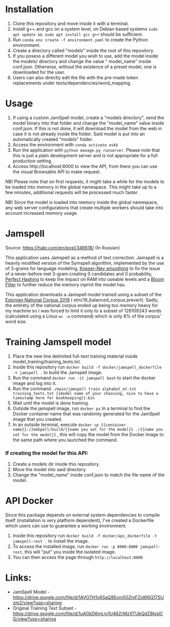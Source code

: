 # Installation

1. Clone this repository and move inside it with a terminal.
1. Install g++ and gcc on a system level, on Debian based systems  ```sudo apt update && sudo apt install gcc g++```
   should be sufficient.
1. Run ```conda env create -f environment.yaml``` to create the Python environment.
1. Create a directory called "models" inside the root of this repository.
1. If you posess a different model you wish to use, add the model inside the models/ directory and change the value "
   model_name" inside conf.json. Otherwise, without the existence of a preset model, one is downloaded for the user.
1. Users can also directly edit the file with the pre-made token replacements under texts/dependencies/word_mapping.




# Usage

1. If using a custom JamSpell model, create a "models directory", send the model binary into that folder and change the "model_name" value inside conf.json. If this is not done, it will download the model from the web in case it is not already inside the folder. Said model is put into an automatically created "models" folder.
1. Access the environment with ```conda activate evkk```
1. Run the application with ```python manage.py runserver```. Please note that this is just a plain development server
   and is not appropriate for a full production setting.
1. Access http://localhost:8000 to view the API, from there you can use the visual Browsable API to make request.

NB! Please note that on first requests, it might take a while for the models to be loaded into memory in the global
namespace. This might take up to a few minutes, additional requests will be processed much faster.

NB! Since the model is  loaded into memory inside the global namespace, any web server configurations that create
multiple workers should take into account increased memory usage.


# Jamspell


Source: https://habr.com/en/post/346618/ (In Russian)

This application uses Jamspell as a method of text correction. Jamspell is a heavily modified version of the Symspell algorithm, implemented by the use of 3-grams for language
modeling, [Kneser–Ney smoothing](https://u.cs.biu.ac.il/~yogo/courses/mt2013/papers/chen-goodman-99.pdf) to fix the
issue of a never-before met 3-gram creating 0 candidates and 0
probability, [Perfect Hashing](https://en.wikipedia.org/wiki/Perfect_hash_function) to keep the impact on RAM into
useable levels and a [Bloom Filter](https://habr.com/en/post/112069/) to further reduce the memory inprint the model
has.

This application downloads a Jamspell model trained using a subset of
the [Estonian National Corpus 2019](https://metashare.ut.ee/repository/browse/estonian-national-corpus-2019/cd9633fab22e11eaa6e4fa163e9d4547b71a2df64d1f43f1ac26dbd8508ea951/) (
etnc19_balanced_corpus.prevert). Sadly, the entirety of the national corpus ended up being too memory heavy for my
machine so I was forced to limit it only to a subset of 126109243 words (calculated using a Linux ```wc -w``` command)
which is only 8% of the corpus' word size.

# Training Jamspell model

1. Place the new line delimited full-text training material inside model_training/training_texts.txt.
1. Inside this repository run ```docker build -f docker/jamspell_dockerfile -t jamspell .``` to build the Jamspell
   image.
1. Run the command ```docker run -it jamspell bash``` to start the docker image and log into it.
1. Run the
   command ```./main/jamspell train alphabet_et.txt training_texts.txt {{model name of your choosing, nice to have a timestamp here for bookkeeping}}.bin```
1. Wait until the model is done training.
1. Outside the jamspell image, run ```docker ps``` In a terminal to find the Docker container name that was randomly
   generated for the JamSpell image that you created.
1. In an outside terminal,
   execute ```docker cp {{container name}}:/JamSpell/build/{{name you set for the model}} ./{{name you set for the model}}```
   , this will copy the model from the Docker image to the same path where you launched the command.

### If creating the model for this API:
1. Create a models dir inside this repository.
1. Move the model into said directory.
1. Change the "model_name" inside conf.json to match the file name of the model.

# API Docker

Since this package depends on external system dependencies to compile itself (installation is very platform dependent),
I've created a Dockerfile which users can use to guarantee a working environment.

1. Inside this repository run ```docker build -f docker/api_dockerfile -t jamspell-rest .``` to install the image.
1. To access the installed image, run ```docker run -p 8000:8000 jamspell-rest```, this will "put" you inside the
   isolated image.
1. You can then access the page through ```http://localhost:8000```


# Links:
* JamSpell Model - https://drive.google.com/file/d/1AVO7H1v6SaQ9Eom50ZmFZoW6Q17SUzm2/view?usp=sharing
* Original Training Text Subset - https://drive.google.com/file/d/1uAGbD6mLjy1U46ZrMzXTUbQdZ8kjslCG/view?usp=sharing
